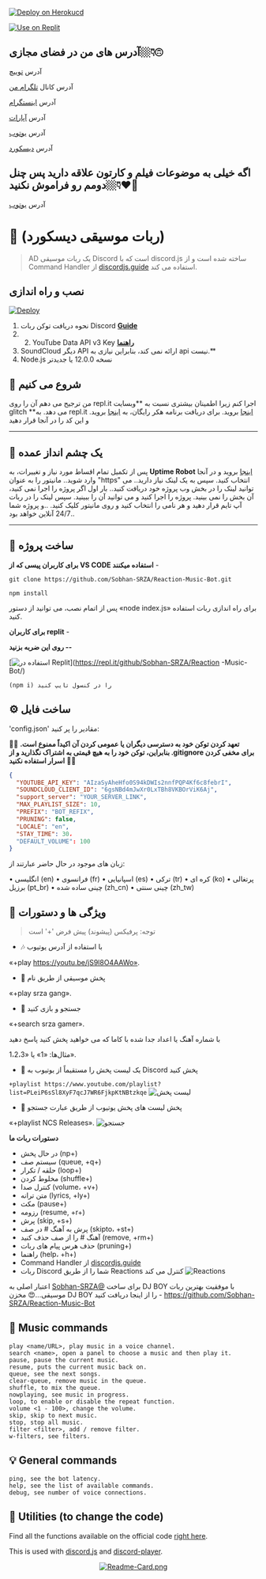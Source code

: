 [![Deploy on Herokucd](https://www.herokucdn.com/deploy/button.svg)](https://heroku.com/deploy?template=https://github.com/Sobhan-SRZA/Chocolate-Boy/)

[![Use on Replit](https://repl.it/badge/github/Sobhan-SRZA/Chocolate-Boy/)](https://repl.it/github/Sobhan-SRZA/Chocolate-Boy/)


## آدرس های من در فضای مجازی👇🏼🙃
آدرس [توییچ](https://www.twitch.tv/sobhan_srza)
 
آدرس کانال [تلگرام من](https://t.me/SobhanSRZA)

آدرس [اینستگرام](https://www.instagram.com/srza._.gamer)
 
آدرس [آپارات](https://www.aparat.com/Sobhan.SRZA)

آدرس [یوتوب](https://b2n.ir/srza.-.gamer)

آدرس [دیسکورد](https://discord.gg/bNpqrdXNNn)

## اگه خیلی به موضوعات فیلم و کارتون علاقه دارید پس چنل دومم رو فراموش نکنید👇🏼❤🌹

آدرس [یوتوب](https://b2n.ir/srza._.action)


# 🤖 (ربات موسیقی دیسکورد)
> AD یک ربات موسیقی Discord است که با discord.js ساخته شده است و از Command Handler از [discordjs.guide](https://discordjs.guide) استفاده می کند.

## نصب و راه اندازی
[![Deploy](https://www.herokucdn.com/deploy/button.svg)](https://heroku.com/deploy?template=https://github.com/Sobhan-SRZA/Reaction-Music-Bot)


1. نحوه دریافت توکن ربات Discord **[Guide](https://discordjs.guide/preparations/setting-up-a-bot-application.html#creating-your-bot)**
2. 2. YouTube Data API v3 Key **[راهنما](https://developers.google.com/youtube/v3/getting-started)**
3. SoundCloud دیگر API ارائه نمی کند، بنابراین نیازی به api نیست.**
4. Node.js نسخه 12.0.0 یا جدیدتر

## 🏁 شروع می کنیم

من ترجیح می دهم آن را روی repl.it اجرا کنم زیرا اطمینان بیشتری نسبت به **وبسایت glitch **می دهد. به repl.it [اینجا](https://repl.it/) بروید. برای دریافت برنامه هکر رایگان، به [اینجا](https://repl.it/claim) بروید.  و این کد را در آنجا قرار دهید


----

## 🧐 یک چشم انداز عمده

پس از تکمیل تمام اقساط مورد نیاز و تغییرات، به **Uptime Robot** [اینجا](https://uptimerobot.com/) بروید و در آنجا وارد شوید.. مانیتور را به عنوان "https" انتخاب کنید. سپس به یک لینک نیاز دارید.. می توانید لینک را در بخش وب پروژه خود دریافت کنید.. بار اول اگر پروژه را اجرا نمی کنید، آن بخش را نمی بینید. پروژه را اجرا کنید و می توانید آن را ببینید. سپس لینک را در ربات آپ تایم قرار دهید و هر نامی را انتخاب کنید و روی مانیتور کلیک کنید. ..و پروژه شما 24/7 آنلاین خواهد بود..

---

## 🔎 ساخت پروژه

**برای کاربران پیسی که از VS CODE استفاده میکنند** -

```
git clone https://github.com/Sobhan-SRZA/Reaction-Music-Bot.git

npm install
```

پس از اتمام نصب، می توانید از دستور «node index.js» برای راه اندازی ربات استفاده کنید.

**برای کاربران replit** -

**روی این ضربه بزنید --**

[![استفاده در Replit](https://repl.it/badge/github/Sobhan-SRZA/Reaction-Music-Bot/)](https://repl.it/github/Sobhan-SRZA/Reaction -Music-Bot/)

```
(npm i) را در کنسول تایپ کنید
```

## ⚙️ ساخت فایل

'config.json' مقادیر را پر کنید:

🚨🚨 **تعهد کردن توکن خود به دسترسی دیگران یا عمومی کردن آن اکیداً ممنوع است. بنابراین، توکن خود را به هیچ قیمتی به اشتراک نگذارید و از .gitignore برای مخفی کردن اسرار استفاده نکنید** 🚨🚨

```json
{
  "YOUTUBE_API_KEY": "AIzaSyAheHfo0S94kDWIs2nnfPQP4Kf6c8febrI",
  "SOUNDCLOUD_CLIENT_ID": "6gsNBd4mJwXr0LxTBh8VKBOrViK6Aj",
  "support_server": "YOUR_SERVER_LINK",
  "MAX_PLAYLIST_SIZE": 10,
  "PREFIX": "BOT_REFIX",
  "PRUNING": false,
  "LOCALE": "en",
  "STAY_TIME": 30،
  "DEFAULT_VOLUME": 100
}
```

زبان های موجود در حال حاضر عبارتند از:

• انگلیسی (en)
• فرانسوی (fr)
• اسپانیایی (es)
• ترکی (tr)
• کره ای (ko)
• پرتغالی برزیل (pt_br)
• چینی ساده شده (zh_cn)
• چینی سنتی (zh_tw)

## 📝 ویژگی ها و دستورات

> توجه: پرفیکس (پیشوند) پیش فرض '+' است

* 🎶 با استفاده از آدرس یوتیوب

«+play https://youtu.be/jS9l8O4AAWo».

* 🔎 پخش موسیقی از طریق نام

«+play srza gang».

* 🔎 جستجو و بازی کنید

«+search srza gamer».

با شماره آهنگ یا اعداد جدا شده با کاما که می خواهید پخش کنید پاسخ دهید

مثال‌ها: «1» یا «1،2،3».

* 📃 یک لیست پخش را مستقیماً از یوتیوب به Discord پخش کنید

`+playlist https://www.youtube.com/playlist?list=PLeiP6sSl8XyF7qcJ7WR6FjkpKtNBtzkqe`
![لیست پخش](https://cdn.discordapp.com/attachments/906688516140961802/938058904846340166/Music-CMD_-_Google_Chrome_2_1_2022_2_14_27_PM.png)

* 🔎 پخش لیست های پخش یوتیوب از طریق عبارت جستجو

«+playlist NCS Releases».
![جستجو](https://cdn.discordapp.com/attachments/906688516140961802/938059882832224316/Music-CMD_-_Google_Chrome_2_1_2022_4_43_13_PM.png)

**دستورات ربات ما**

* در حال پخش (np+)
* سیستم صف (queue, +q+)
* حلقه / تکرار (loop+)
* مخلوط کردن (shuffle+)
* کنترل صدا (volume، +v+)
* متن ترانه (lyrics, +ly+)
* مکث (pause+)
* رزومه (resume, +r+)
* پرش (skip, +s+)
* پرش به آهنگ # در صف (skipto، +st+)
* آهنگ # را از صف حذف کنید (remove, +rm+)
* حذف هرس پیام های ربات (pruning+)
* راهنما (help، +h+)
* Command Handler از [discordjs.guide](https://discordjs.guide/)
* ربات Discord شما را از طریق Reactions کنترل می کند
![Reactions](https://cdn.discordapp.com/attachments/906688516140961802/938066570691887166/Music-CMD_-_Google_Chrome_2_1_2022_5_10_50_PM.png)


اعتبار اصلی به [Sobhan-SRZA@](https://github.com/Sobhan-SRZA/) برای ساخت DJ BOY با موفقیت بهترین ربات موسیقی...😍
مخزن DJ BOY را از اینجا دریافت کنید -
https://github.com/Sobhan-SRZA/Reaction-Music-Bot


## 🎵 Music commands

```
play <name/URL>, play music in a voice channel.
search <name>, open a panel to choose a music and then play it.
pause, pause the current music.
resume, puts the current music back on.
queue, see the next songs.
clear-queue, remove music in the queue.
shuffle, to mix the queue.
nowplaying, see music in progress.
loop, to enable or disable the repeat function.
volume <1 - 100>, change the volume.
skip, skip to next music.
stop, stop all music.
filter <filter>, add / remove filter.
w-filters, see filters.
```

## 💡 General commands

```
ping, see the bot latency.
help, see the list of available commands.
debug, see number of voice connections.
```

## 🏓 Utilities (to change the code)

Find all the functions available on the official code [right here](https://github.com/Sobhan-SRZA/Moderation-Bot).

This is used with [discord.js](https://www.npmjs.com/package/discord.js) and [discord-player](https://www.npmjs.com/package/discord-player).


<p align="center">
  <a href="https://github.com/Sobhan-SRZA/Chocolate-Boy/" target="_blank"> 
    <img src="https://github-readme-stats.vercel.app/api/pin/?username=Sobhan-SRZA&repo=Chocolate-Boy&theme=react" alt="Readme-Card.png">
  </a>
</p>


